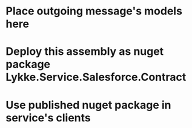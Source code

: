 ﻿# Place outgoing message's models here
# Deploy this assembly as nuget package Lykke.Service.Salesforce.Contract
# Use published nuget package in service's clients
